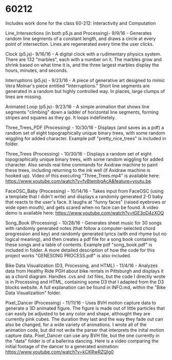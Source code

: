 # 60212
Includes work done for the class 60-212: Interactivity and Computation

Line_Intersections (in both p5.js and Processing)- 9/9/16 - Generates random line segments of a constant length, and draws a circle at every point of intersection. Lines are regenerated every time the user clicks.

Clock (p5.js)- 9/16/16 - A digital clock with a rudimentary physics system. There are 132 "marbles", each with a number on it. The marbles grow and shrink based on what time it is, and the three largest marbles display the hours, minutes, and seconds.

Interruptions (p5.js) - 9/23/16 - A piece of generative art designed to mimic Vera Molnar's piece entitled "Interruptions." Short line segments are generated in a random but highly controlled way. In places, large clumps of lines are missing.

Animated Loop (p5.js)- 9/23/16 - A simple animation that shows line segments "climbing" down a ladder of horizontal line segments, forming stripes and squares as they go. It loops indefinetely.

Three_Trees_PDF (Processing) - 10/30/16 - Displays (and saves as a pdf) a random set of eight topographically unique binary trees, with some random wiggling for added character. Example pdf "pretty_nice_trees" is included in folder.

Three_Trees (Processing) - 10/30/16 - Displays a random set of eight topographically unique binary trees, with some random wiggling for added character. Also sends real time commands for Axidraw machine to paint these trees, including returning to the ink well (if Axidraw machine is hooked up). Video of this executing "Three_Trees.mp4" is available here: https://www.youtube.com/watch?v=fv8tembgAcA&feature=youtu.be.

FaceOSC_Baby (Processing) - 10/14/16 - Takes input from FaceOSC (using a template that I didn't write) and displays a randomly generated 2-D baby that reacts to the user's face. It laughs at "funny faces" (raised eyebrows or wide open mouth), and gets scared when no face can be found. A video demo is available here: https://www.youtube.com/watch?v=tGE3oD4zXOQ

Song_Book (Processing) - 10/28/16 - Generates sheet music for 30 songs with randomly generated notes (that follow a computer-selected chord progression and key) and randomly generated lyrics (with end rhyme but no logical meaning), and then creates a pdf file for a song book containing these songs and a table of contents. Example pdf "song_book.pdf" is included in folder. A more detailed description of how the code for this project works "GENESONG PROCESS.pdf" is also included.

Bike Data Visualization (D3, Processing, and HTML) - 11/4/16 - Analyzes data from Healthy Ride PGH about bike rentals in Pittsburgh and displays it as a chord diagram. Handles .cvs and .txt files, but the code I directly wrote is in Processing and HTML, containing some D3 that I adapted from the D3 blocks website. A full explanation can be found in INFO.md, within the "Bike Data Visualizaition" folder.

Pixel_Dancer (Processing) - 11/11/16 - Uses BVH motion capture data to generate a 3D animated figure. The figure is made out of little particles that can easily be adjusted to be any color and shape, althought they are currently pink cubes. The duration they last and the way they fade out can also be changed, for a wide variety of animations. I wrote all of the animation code, but did not write the parser that interprets the inital motion capture data. Pixel_Dancer can use any BVH file, but the one currently in the "data" folder is of a ballerina dancing. Here is a video comparing the initial footage of the dancer to a generated animation: https://www.youtube.com/watch?v=kCKRwRZQIg0
